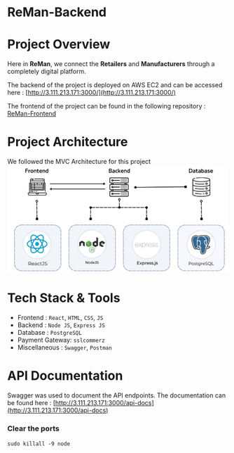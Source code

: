 # **ReMan-Backend**
# **Project Overview**

Here in <b>ReMan</b>, we connect the <b>Retailers</b> and <b>Manufacturers</b> through a completely digital platform.


The backend of the project is deployed on AWS EC2 and can be accessed here : [http://3.111.213.171:3000/](http://3.111.213.171:3000/)

The frontend of the project can be found in the following repository : [ReMan-Frontend](https://github.com/Frost101/ReMan-Frontend)


# **Project Architecture**

We followed the MVC Architecture for this project
![](public/Architecture/architecture1.png)

# **Tech Stack & Tools**

- Frontend : `React`, `HTML`, `CSS`, `JS`
- Backend : `Node JS`, `Express JS`
- Database : `PostgreSQL`
- Payment Gateway: `sslcommerz`
- Miscellaneous : `Swagger`, `Postman`

# **API Documentation**

Swagger was used to document the API endpoints. The documentation can be found here : [http://3.111.213.171:3000/api-docs](http://3.111.213.171:3000/api-docs)


### Clear the ports
```
sudo killall -9 node
```

